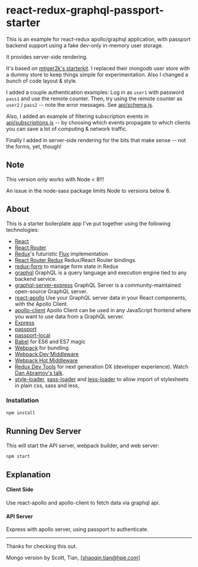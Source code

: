 # react-redux-graphql-passport-starter

This is an example for react-redux apollo/graphql application, with passport backend support using a fake dev-only in-memory user storage.

It provides server-side rendering.

It's based on [mtiger2k's starterkit](https://github.com/mtiger2k/react-redux-graphql-passport-starter). I replaced their mongodb user store with a dummy store to keep things simple for experimentation. Also I changed a bunch of code layout & style.

I added a couple authentication examples: Log in as `user1` with password `pass1` and use the remote counter. Then, try using the remote counter as `user2` / `pass2` -- note the error messages. See [api/schema.js](https://github.com/bnchdrff/react-redux-graphql-passport-starter/blob/master/api/schema.js#L49).

Also, I added an example of filtering subscription events in [api/subscriptions.js](https://github.com/bnchdrff/react-redux-graphql-passport-starter/blob/master/api/subscriptions.js#L12) -- by choosing which events propagate to which clients you can save a lot of computing & network traffic.

Finally I added in server-side rendering for the bits that make sense -- not the forms, yet, though!



## Note

This version only works with Node < 8!!!

An issue in the node-sass package limits Node to versions below 8.

## About

This is a starter boilerplate app I've put together using the following technologies:

* [React](https://github.com/facebook/react)
* [React Router](https://github.com/rackt/react-router)
* [Redux](https://github.com/rackt/redux)'s futuristic [Flux](https://facebook.github.io/react/blog/2014/05/06/flux.html) implementation
* [React Router Redux](https://github.com/reactjs/react-router-redux) Redux/React Router bindings.
* [redux-form](https://github.com/erikras/redux-form) to manage form state in Redux
* [graphql](https://github.com/facebook/graphql) GraphQL is a query language and execution engine tied to any backend service.
* [graphql-server-express](https://github.com/apollostack/graphql-server) GraphQL Server is a community-maintained open-source GraphQL server.
* [react-apollo](https://github.com/apollostack/react-apollo) Use your GraphQL server data in your React components, with the Apollo Client.
* [apollo-client](https://github.com/apollostack/apollo-client) Apollo Client can be used in any JavaScript frontend where you want to use data from a GraphQL server.
* [Express](http://expressjs.com)
* [passport](https://github.com/jaredhanson/passport)
* [passport-local](https://github.com/jaredhanson/passport-local)
* [Babel](http://babeljs.io) for ES6 and ES7 magic
* [Webpack](http://webpack.github.io) for bundling
* [Webpack Dev Middleware](http://webpack.github.io/docs/webpack-dev-middleware.html)
* [Webpack Hot Middleware](https://github.com/glenjamin/webpack-hot-middleware)
* [Redux Dev Tools](https://github.com/gaearon/redux-devtools) for next generation DX (developer experience). Watch [Dan Abramov's talk](https://www.youtube.com/watch?v=xsSnOQynTHs).
* [style-loader](https://github.com/webpack/style-loader), [sass-loader](https://github.com/jtangelder/sass-loader) and [less-loader](https://github.com/webpack/less-loader) to allow import of stylesheets in plain css, sass and less,

### Installation

```bash
npm install
```

## Running Dev Server

This will start the API server, webpack builder, and web server:

```bash
npm start
```

## Explanation

#### Client Side

Use react-apollo and apollo-client to fetch data via graphql api.

#### API Server

Express with apollo server, using passport to authenticate.

---
Thanks for checking this out.

Mongo version by Scott, Tian, [shaoqin.tian@hpe.com]
